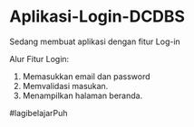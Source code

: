 # Aplikasi-Login-DCDBS
Sedang membuat aplikasi dengan fitur Log-in

Alur Fitur Login:
1. Memasukkan email dan password
2. Memvalidasi masukan.
3. Menampilkan halaman beranda.

#lagibelajarPuh

